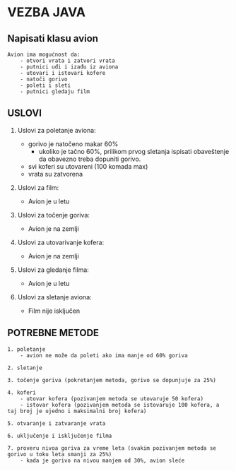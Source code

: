 # VEZBA JAVA

## Napisati klasu avion

	Avion ima mogućnost da:
		- otvori vrata i zatvori vrata
		- putnici uđi i izađu iz aviona
		- utovari i istovari kofere
		- natoči gorivo
		- poleti i sleti
		- putnici gledaju film



## USLOVI

1. Uslovi za poletanje aviona:
	- gorivo je natočeno makar 60%
		- ukoliko je tačno 60%, prilikom prvog sletanja ispisati obaveštenje da obavezno treba dopuniti gorivo.
	- svi koferi su utovareni (100 komada max)
	- vrata su zatvorena

2. Uslovi za film:
	- Avion je u letu

3. Uslovi za točenje goriva:
	- Avion je na zemlji

4. Uslovi za utovarivanje kofera:
	- Avion je na zemlji

5. Uslovi za gledanje filma:
	- Avion je u letu

6. Uslovi za sletanje aviona:
	- Film nije isključen





## POTREBNE METODE

	1. poletanje
		- avion ne može da poleti ako ima manje od 60% goriva
	
	2. sletanje

	3. točenje goriva (pokretanjem metoda, gorivo se dopunjuje za 25%)
	
	4. koferi
		- utovar kofera (pozivanjem metoda se utovaruje 50 kofera)
		- istovar kofera (pozivanjem metoda se istovaruje 100 kofera, a taj broj je ujedno i maksimalni broj kofera)
	
	5. otvaranje i zatvaranje vrata
	
	6. uključenje i isključenje filma
	
	7. proveru nivoa goriva za vreme leta (svakim pozivanjem metoda se gorivo u toku leta smanji za 25%)
		- kada je gorivo na nivou manjem od 30%, avion sleće
	
